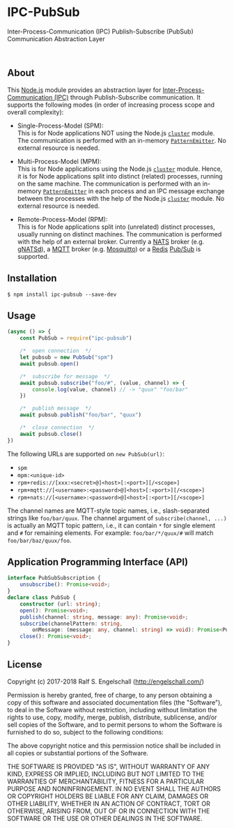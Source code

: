 
IPC-PubSub
==========

Inter-Process-Communication (IPC) Publish-Subscribe (PubSub) Communication Abstraction Layer

<p/>
<img src="https://nodei.co/npm/ipc-pubsub.png?downloads=true&stars=true" alt=""/>

<p/>
<img src="https://david-dm.org/rse/ipc-pubsub.png" alt=""/>

About
-----

This [Node.js](https://nodejs.org) module provides an
abstraction layer for [Inter-Process-Communication
(IPC)](https://en.wikipedia.org/wiki/Inter-process_communication)
through Publish-Subscribe communication. It supports the following modes
(in order of increasing process scope and overall complexity):

- Single-Process-Model (SPM):<br/>
  This is for Node applications NOT using the Node.js
  [`cluster`](https://nodejs.org/api/cluster.html) module.
  The communication is performed with an in-memory
  [`PatternEmitter`](http://npmjs.com/pattern-emitter). No external
  resource is needed.

- Multi-Process-Model (MPM):<br/>
  This is for Node applications using the Node.js
  [`cluster`](https://nodejs.org/api/cluster.html) module. Hence, it is
  for Node applications split into distinct (related) processes, running
  on the same machine. The communication is performed with an in-memory
  [`PatternEmitter`](http://npmjs.com/pattern-emitter) in each process
  and an IPC message exchange between the processes with the help of the
  Node.js [`cluster`](https://nodejs.org/api/cluster.html) module. No
  external resource is needed.

- Remote-Process-Model (RPM):<br/>
  This is for Node applications split into (unrelated)
  distinct processes, usually running on distinct machines.
  The communication is performed with the help of an
  external broker. Currently a [NATS](https://nats.io/)
  broker (e.g. [gNATSd](https://github.com/nats-io/gnatsd)),
  a [MQTT](http://mqtt.org/) broker (e.g.
  [Mosquitto](https://mosquitto.org/)) or a [Redis](https://redis.io/)
  [Pub/Sub](https://redis.io/topics/pubsub) is supported.

Installation
------------

```shell
$ npm install ipc-pubsub --save-dev
```

Usage
-----

```js
(async () => {
    const PubSub = require("ipc-pubsub")

    /*  open connection  */
    let pubsub = new PubSub("spm")
    await pubsub.open()

    /*  subscribe for message  */
    await pubsub.subscribe("foo/#", (value, channel) => {
        console.log(value, channel) // -> "quux" "foo/bar"
    })

    /*  publish message  */
    await pubsub.publish("foo/bar", "quux")

    /*  close connection  */
    await pubsub.close()
})
```

The following URLs are supported on `new PubSub(url)`:

- `spm`
- `mpm:<unique-id>`
- `rpm+redis://[xxx:<secret>@]<host>[:<port>][/<scope>]`
- `rpm+mqtt://[<username>:<password>@]<host>[:<port>][/<scope>]`
- `rpm+nats://[<username>:<password>@]<host>[:<port>][/<scope>]`

The channel names are MQTT-style topic names, i.e., slash-separated strings
like `foo/bar/quux`. The channel argument of `subscribe(channel, ...)`
is actually an MQTT topic pattern, i.e., it can contain `*` for single
element and `#` for remaining elements. For example: `foo/bar/*/quux/#`
will match `foo/bar/baz/quux/foo`.

Application Programming Interface (API)
---------------------------------------

```ts
interface PubSubSubscription {
    unsubscribe(): Promise<void>;
}
declare class PubSub {
    constructor (url: string);
    open(): Promise<void>;
    publish(channel: string, message: any): Promise<void>;
    subscribe(channelPattern: string,
        onMessage: (message: any, channel: string) => void): Promise<PubSubSubscription>;
    close(): Promise<void>;
}
```

License
-------

Copyright (c) 2017-2018 Ralf S. Engelschall (http://engelschall.com/)

Permission is hereby granted, free of charge, to any person obtaining
a copy of this software and associated documentation files (the
"Software"), to deal in the Software without restriction, including
without limitation the rights to use, copy, modify, merge, publish,
distribute, sublicense, and/or sell copies of the Software, and to
permit persons to whom the Software is furnished to do so, subject to
the following conditions:

The above copyright notice and this permission notice shall be included
in all copies or substantial portions of the Software.

THE SOFTWARE IS PROVIDED "AS IS", WITHOUT WARRANTY OF ANY KIND,
EXPRESS OR IMPLIED, INCLUDING BUT NOT LIMITED TO THE WARRANTIES OF
MERCHANTABILITY, FITNESS FOR A PARTICULAR PURPOSE AND NONINFRINGEMENT.
IN NO EVENT SHALL THE AUTHORS OR COPYRIGHT HOLDERS BE LIABLE FOR ANY
CLAIM, DAMAGES OR OTHER LIABILITY, WHETHER IN AN ACTION OF CONTRACT,
TORT OR OTHERWISE, ARISING FROM, OUT OF OR IN CONNECTION WITH THE
SOFTWARE OR THE USE OR OTHER DEALINGS IN THE SOFTWARE.

